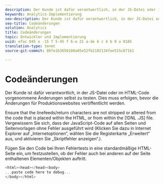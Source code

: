 ```yaml
---
description: Der Kunde ist dafür verantwortlich, in der JS-Datei oder im HTML-Code vorgenommene Änderungen selbst zu testen. Dies muss erfolgen, bevor die Änderungen für Produktionswebsites veröffentlicht werden.
keywords: Analytics-Implementierung
seo-description: Der Kunde ist dafür verantwortlich, in der JS-Datei oder im HTML-Code vorgenommene Änderungen selbst zu testen. Dies muss erfolgen, bevor die Änderungen für Produktionswebsites veröffentlicht werden.
seo-title: Codeänderungen
solution: Analytics
title: Codeänderungen
topic: Entwickler und Implementierung
uuid: efac 045 e -15 f 5-45 f 6-a 21 a-de 6 c 4 b 0 a 8185
translation-type: tm+mt
source-git-commit: 86fe1b3650100a05e52fb2102134fee515c871b1

---
```



# Codeänderungen

Der Kunde ist dafür verantwortlich, in der JS-Datei oder im HTML-Code vorgenommene Änderungen selbst zu testen. Dies muss erfolgen, bevor die Änderungen für Produktionswebsites veröffentlicht werden.

Ensure that the linefeeds/return characters are not stripped or altered from the code that is placed within the HTML, or from within the [!DNL .JS] file. Vergewissern Sie sich, dass der JavaScript-Code auf allen Seiten und Seitenvorlagen ohne Fehler ausgeführt wird (Klicken Sie dazu in Internet Explorer auf „Internetoptionen“, wählen Sie die Registerkarte „Erweitert“ aus, und aktivieren Sie „Skriptfehler anzeigen“.).

Fügen Sie den Code bei Ihren Fehlertests in eine standardmäßige HTML-Seite ein, um festzustellen, ob der Fehler auch bei anderen auf der Seite enthaltenen Elementen/Objekten auftritt.

```js
<html><head></head><body>
...paste code here to debug...
</body></html>
```

